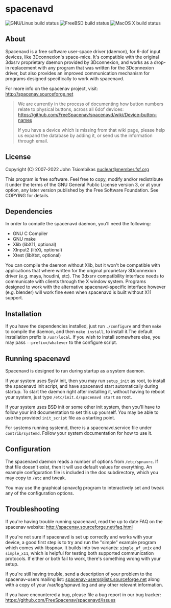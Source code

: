 spacenavd
=========

![GNU/Linux build status](https://github.com/FreeSpacenav/spacenavd/actions/workflows/build_gnulinux.yml/badge.svg)
![FreeBSD build status](https://github.com/FreeSpacenav/spacenavd/actions/workflows/build_freebsd.yml/badge.svg)
![MacOS X build status](https://github.com/FreeSpacenav/spacenavd/actions/workflows/build_macosx.yml/badge.svg)

About
-----
Spacenavd is a free software user-space driver (daemon), for 6-dof input
devices, like 3Dconnexion's space-mice. It's compatible with the original 3dxsrv
proprietary daemon provided by 3Dconnexion, and works as a drop-in replacement
with any program that was written for the 3Dconnexion driver, but also provides
an improved communication mechanism for programs designed specifically to work
with spacenavd.

For more info on the spacenav project, visit: http://spacenav.sourceforge.net

> We are currently in the process of documenting how button numbers relate to
> physical buttons, across all 6dof devices:
> https://github.com/FreeSpacenav/spacenavd/wiki/Device-button-names
>
> If you have a device which is missing from that wiki page, please help us
> expand the database by adding it, or send us the information through email.

License
-------
Copyright (C) 2007-2022 John Tsiombikas <nuclear@member.fsf.org>

This program is free software. Feel free to copy, modify and/or redistribute it
under the terms of the GNU General Public License version 3, or at your option,
any later version published by the Free Software Foundation. See COPYING for
details.

Dependencies
------------
In order to compile the spacenavd daemon, you'll need the following:
 - GNU C Compiler
 - GNU make
 - Xlib (libX11, optional)
 - XInput2 (libXi, optional)
 - Xtest (libXtst, optional)

You can compile the daemon without Xlib, but it won't be compatible with
applications that where written for the original proprietary 3Dconnexion driver
(e.g. maya, houdini, etc). The 3dxsrv compatibility interface needs to
communicate with clients through the X window system. Programs designed to work
with the alternative spacenavd-specific interface however (e.g. blender) will
work fine even when spacenavd is built without X11 support.

Installation
------------
If you have the dependencies installed, just run `./configure` and then `make`
to compile the daemon, and then `make install`, to install it.The default
installation prefix is `/usr/local`. If you wish to install somewhere else, you
may pass `--prefix=/whatever` to the configure script.

Running spacenavd
-----------------
Spacenavd is designed to run during startup as a system daemon.

If your system uses SysV init, then you may run `setup_init` as root, to install
the spacenavd init script, and have spacenavd start automatically during
startup. To start the daemon right after installing it, without having to reboot
your system, just type `/etc/init.d/spacenavd start` as root.

If your system uses BSD init or some other init system, then you'll have to
follow your init documentation to set this up yourself. You may be able to
use the provided `init_script` file as a starting point.

For systems running systemd, there is a spacenavd.service file under
`contrib/systemd`. Follow your system documentation for how to use it.

Configuration
-------------
The spacenavd daemon reads a number of options from `/etc/spnavrc`. If
that file doesn't exist, then it will use default values for everything. An
example configuration file is included in the doc subdirectory, which you may
copy to `/etc` and tweak.

You may use the graphical spnavcfg program to interactively set and tweak any
of the configuration options.

Troubleshooting
---------------
If you're having trouble running spacenavd, read the up to date FAQ on the
spacenav website: http://spacenav.sourceforge.net/faq.html

If you're not sure if spacenavd is set up correctly and works with your device,
a good first step is to try and run the "simple" example program which comes
with libspnav. It builds into two variants: `simple_af_unix` and `simple_x11`,
which is helpful for testing both supported communication protocols. If either
or both fail to work, there's something wrong with your setup.

If you're still having trouble, send a description of your problem to the
spacenav-users mailing list: spacenav-users@lists.sourceforge.net along with a
copy of your /var/log/spnavd.log and any other relevant information.

If you have encountered a bug, please file a bug report in our bug tracker:
https://github.com/FreeSpacenav/spacenavd/issues
